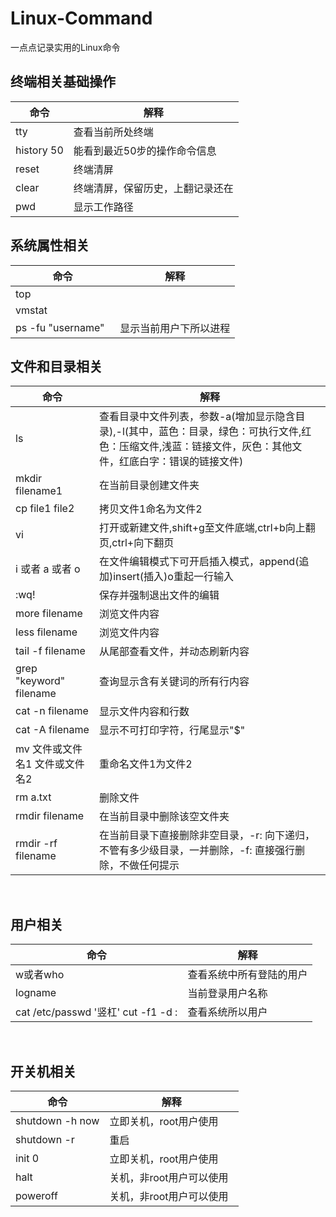 # <i class="icon-file"></i>Linux-Command
一点点记录实用的Linux命令
   
## 终端相关基础操作  
命令|解释
--|--
tty				|查看当前所处终端  
history 50 |能看到最近50步的操作命令信息  
reset              |终端清屏  
clear              |终端清屏，保留历史，上翻记录还在      
pwd                |显示工作路径   

## 系统属性相关
命令|解释
--|--
top    |
vmstat    |
ps -fu "username"    |显示当前用户下所以进程

## 文件和目录相关    
命令|解释
--|--
ls               |查看目录中文件列表，参数-a(增加显示隐含目录),-l(其中，蓝色：目录，绿色：可执行文件,红色：压缩文件,浅蓝：链接文件，灰色：其他文件，红底白字：错误的链接文件)  
mkdir filename1  |在当前目录创建文件夹  
cp file1 file2   |拷贝文件1命名为文件2  
vi               |打开或新建文件,shift+g至文件底端,ctrl+b向上翻页,ctrl+向下翻页  
i 或者 a 或者 o   |在文件编辑模式下可开启插入模式，append(追加)insert(插入)o重起一行输入  
:wq!             |保存并强制退出文件的编辑  
more filename    |浏览文件内容  
less filename    |浏览文件内容  
tail -f filename |从尾部查看文件，并动态刷新内容  
grep "keyword" filename |查询显示含有关键词的所有行内容  
cat -n filename  |显示文件内容和行数  
cat -A filename  |显示不可打印字符，行尾显示"$"  
mv 文件或文件名1 文件或文件名2 |重命名文件1为文件2  
rm a.txt         |删除文件  
rmdir filename   |在当前目录中删除该空文件夹  
rmdir -rf filename |在当前目录下直接删除非空目录，-r: 向下递归，不管有多少级目录，一并删除，-f: 直接强行删除，不做任何提示   
    
## 用户相关
命令|解释
--|--
w或者who  |查看系统中所有登陆的用户  
logname   |当前登录用户名称  
cat /etc/passwd '竖杠' cut -f1 -d :  |查看系统所以用户  
    
## 开关机相关
命令|解释
--|--
shutdown -h now |立即关机，root用户使用  
shutdown -r     |重启  
init 0          |立即关机，root用户使用  
halt            |关机，非root用户可以使用  
poweroff        |关机，非root用户可以使用            
